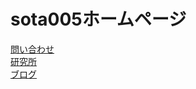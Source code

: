 <DOCTYPE html>
<body>
<h1>sota005ホームページ</h1>
<a href="https://mail.google.com/mail/?view=cm&to=soutanic005@gmail.com&su=HPからの問い合わせ">問い合わせ</a>
<br>
<a href="https://soutanic.github.io/sotanic.github.io/">研究所</a>
<br>
<a href="https://soutanic005.blogspot.com/">ブログ</a>
</body>

